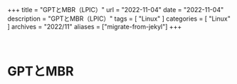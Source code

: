 +++
title = "GPTとMBR（LPIC）"
url = "2022-11-04"
date = "2022-11-04"
description = "GPTとMBR（LPIC）"
tags = [
  "Linux"
]
categories = [
  "Linux"
]
archives = "2022/11"
aliases = ["migrate-from-jekyl"]
+++

<br>

# GPTとMBR
